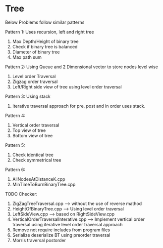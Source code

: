 # Tree

Below Problems follow similar patterns

Pattern 1: Uses recursion, left and right tree
  1. Max Depth/Height of binary tree
  2. Check if binary tree is balanced
  3. Diameter of binary tree
  4. Max path sum

Pattern 2: Using Queue and 2 Dimensional vector to store nodes level wise
  1. Level order Traversal
  2. Zigzag order traversal
  3. Left/Right side view of tree using level order traversal

Pattern 3: Using stack
  1. Iterative traversal approach for pre, post and in order uses stack.

Pattern 4:
  1. Vertical order traversal
  2. Top view of tree
  3. Bottom view of tree

Pattern 5:
  1. Check identical tree
  2. Check symmetrical tree

Pattern 6:
  1. AllNodesAtDistanceK.cpp
  2. MinTimeToBurnBinaryTree.cpp


TODO Checker:
1. ZigZagTreeTraversal.cpp  --> without the use of reverse mathod
2. HeightOfBinaryTree.cpp   --> Using level order traversal
3. LeftSideView.cpp         --> based on RightSideView.cpp
4. VerticalOrderTraversalInterative.cpp --> Implement vertical order traversal using iterative level order traversal approach
5. Remove not require includes from program files
6. Serialize deserialize BT using preorder traversal
7. Morris traversal postorder

